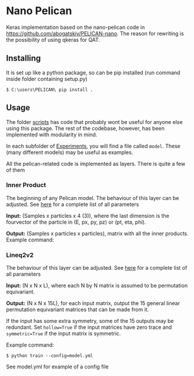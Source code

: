 # Nano Pelican
Keras implementation based on the nano-pelican code in
 https://github.com/abogatskiy/PELICAN-nano.
The reason for rewriting is the possibility of using qkeras for QAT.


## Installing
It is set up like a python package, so can be pip installed (run command inside folder containing setup.py)
```
$ C:\users\PELICAN\ pip install .
```
## Usage

The folder [scripts](nanopelican/scripts) has code that probably wont be useful for anyone else using this package. The rest of the codebase, however, has been implemented with modularity in mind.

In each subfolder of [Experiments](experiments), you will find a file called `model`. These (many different models) may be useful as examples.

All the pelican-related code is implemented as layers. There is quite a few of them

### Inner Product
The beginning of any Pelican model. The behaviour of this layer can be adjusted. See [here](nanopelican/layers/inner_product.py) for a complete list of all parameters

**Input:**
(Samples x particles x 4 (3)), where the last dimension is the fourvector of the particle in (E, px, py, pz) or (pt, eta, phi).

**Output:**
(Samples x particles x particles), matrix with all the inner products.
Example command:

### Lineq2v2
The behaviour of this layer can be adjusted. See [here](nanopelican/layers/inner_product.py) for a complete list of all parameters

**Input:**
(N x N x L), where each N by N matrix is assumed to be permutation equivariant.

**Output:**
(N x N x 15L), for each input matrix, output the 15 general linear permutation equivariant matrices that can be made from it.

If the input has some extra symmetry, some of the 15 outputs may be redundant. Set
`hollow=True` if the input matrices have zero trace and `symmetric=True` if the input matrix is symmetric.


Example command:
```
$ python train --config=model.yml
```
See model.yml for example of a config file

